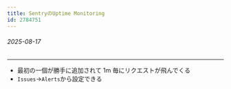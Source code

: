 ```yaml
---
title: SentryのUptime Monitoring
id: 2784751
---
```

###### 2025-08-17

---

- 最初の一個が勝手に追加されて 1m 毎にリクエストが飛んでくる
- `Issues`->`Alerts`から設定できる
